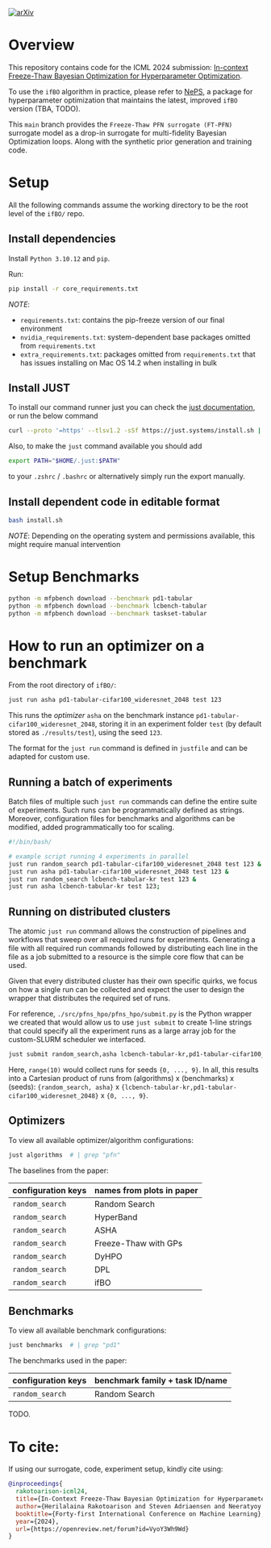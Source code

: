 [![arXiv](https://img.shields.io/badge/arXiv-2105.09821-b31b1b.svg)](https://arxiv.org/abs/2404.16795)

# Overview

This repository contains code for the ICML 2024 submission: [In-context Freeze-Thaw Bayesian Optimization for Hyperparameter Optimization](https://openreview.net/forum?id=VyoY3Wh9Wd).


To use the `ifBO` algorithm in practice, please refer to [NePS](https://automl.github.io/neps/latest/), a package for hyperparameter optimization that maintains the latest, improved `ifBO` version (TBA, TODO).

This `main` branch provides the `Freeze-Thaw PFN surrogate (FT-PFN)` surrogate model as a drop-in surrogate for multi-fidelity Bayesian Optimization loops. Along with the synthetic prior generation and training code.

# Setup

All the following commands assume the working directory to be the root level of the `ifBO/` repo.

## Install dependencies

Install `Python 3.10.12` and `pip`.

Run:
```bash
pip install -r core_requirements.txt
```

*NOTE*:
* `requirements.txt`: contains the pip-freeze version of our final environment
* `nvidia_requirements.txt`: system-dependent base packages omitted from `requirements.txt`
* `extra_requirements.txt`: packages omitted from `requirements.txt` that has issues installing on Mac OS 14.2 when installing in bulk

## Install JUST

To install our command runner just you can check the [just documentation](https://github.com/casey/just#installation), or run the below command

```bash
curl --proto '=https' --tlsv1.2 -sSf https://just.systems/install.sh | bash -s -- --to $HOME/.just
```

Also, to make the `just` command available you should add

```bash
export PATH="$HOME/.just:$PATH"
```

to your `.zshrc` / `.bashrc` or alternatively simply run the export manually.

## Install dependent code in editable format

```bash
bash install.sh
```

*NOTE*: Depending on the operating system and permissions available, this might require manual intervention

# Setup Benchmarks

```bash
python -m mfpbench download --benchmark pd1-tabular
python -m mfpbench download --benchmark lcbench-tabular
python -m mfpbench download --benchmark taskset-tabular
```


# How to run an optimizer on a benchmark

From the root directory of `ifBO/`:

```bash
just run asha pd1-tabular-cifar100_wideresnet_2048 test 123
```

This runs the *optimizer* `asha` on the benchmark instance `pd1-tabular-cifar100_wideresnet_2048`, storing it in an experiment folder `test` (by default stored as `./results/test`), using the seed `123`.

The format for the `just run` command is defined in `justfile` and can be adapted for custom use.

## Running a batch of experiments

Batch files of multiple such `just run` commands can define the entire suite of experiments. Such runs can be programmatically defined as strings. Moreover, configuration files for benchmarks and algorithms can be modified, added programmatically too for scaling.

```bash
#!/bin/bash/

# example script running 4 experiments in parallel
just run random_search pd1-tabular-cifar100_wideresnet_2048 test 123 &
just run asha pd1-tabular-cifar100_wideresnet_2048 test 123 &
just run random_search lcbench-tabular-kr test 123 &
just run asha lcbench-tabular-kr test 123;

```

## Running on distributed clusters

The atomic `just run` command allows the construction of pipelines and workflows that sweep over all required runs for experiments. Generating a file with all required run commands followed by distributing each line in the file as a job submitted to a resource is the simple core flow that can be used. 

Given that every distributed cluster has their own specific quirks, we focus on how a single run can be collected and expect the user to design the wrapper that distributes the required set of runs.

For reference, `./src/pfns_hpo/pfns_hpo/submit.py` is the Python wrapper we created that would allow us to use `just submit` to create 1-line strings that could specify all the experiment runs as a large array job for the custom-SLURM scheduler we interfaced.

```bash
just submit random_search,asha lcbench-tabular-kr,pd1-tabular-cifar100_wideresnet_2048 range(10) exp_name job_name partition_name max_tasks time_limit memory
```

Here, `range(10)` would collect runs for seeds `{0, ..., 9}`.
In all, this results into a Cartesian product of runs from (algorithms) x (benchmarks) x (seeds): `{random_search, asha}` x `{lcbench-tabular-kr,pd1-tabular-cifar100_wideresnet_2048}` x `{0, ..., 9}`.

## Optimizers

To view all available optimizer/algorithm configurations:
```bash
just algorithms  # | grep "pfn"
```

The baselines from the paper:

| configuration keys | names from plots in paper |
|--|--|
| `random_search` | Random Search |
| `random_search` | HyperBand |
| `random_search` | ASHA |
| `random_search` | Freeze-Thaw with GPs |
| `random_search` | DyHPO |
| `random_search` | DPL |
| `random_search` | ifBO |



## Benchmarks

To view all available benchmark configurations:
```bash
just benchmarks  # | grep "pd1"
```

The benchmarks used in the paper:

| configuration keys | benchmark family + task ID/name |
|--|--|
| `random_search` | Random Search |
TODO.


# To cite:

If using our surrogate, code, experiment setup, kindly cite using:
```bibtex
@inproceedings{
  rakotoarison-icml24,
  title={In-Context Freeze-Thaw Bayesian Optimization for Hyperparameter Optimization},
  author={Herilalaina Rakotoarison and Steven Adriaensen and Neeratyoy Mallik and Samir Garibov and Edward Bergman and Frank Hutter},
  booktitle={Forty-first International Conference on Machine Learning},
  year={2024},
  url={https://openreview.net/forum?id=VyoY3Wh9Wd}
}
```
